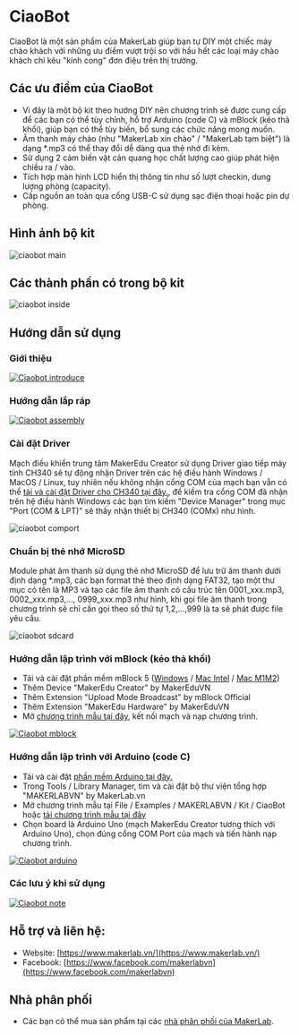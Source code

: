 # CiaoBot
CiaoBot là một sản phẩm của MakerLab giúp bạn tự DIY một chiếc máy chào khách với những ưu điểm vượt trội so với hầu hết các loại máy chào khách chỉ kêu "kính cong" đơn điệu trên thị trường.
## Các ưu điểm của CiaoBot

- Vì đây là một bộ kit theo hướng DIY nên chương trình sẽ được cung cấp để các bạn có thể tùy chỉnh, hỗ trợ Arduino (code C) và mBlock (kéo thả khối), giúp bạn có thể tùy biến, bổ sung các chức năng mong muốn.
- Âm thanh máy chào (như "MakerLab xin chào" / "MakerLab tạm biệt") là dạng *.mp3 có thể thay đổi dễ dàng qua thẻ nhớ đi kèm.
- Sử dụng 2 cảm biến vật cản quang học chất lượng cao giúp phát hiện chiều ra / vào.
- Tích hợp màn hình LCD hiển thị thông tin như số lượt checkin, dung lượng phòng (capacity).
- Cấp nguồn an toàn qua cổng USB-C sử dụng sạc điện thoại hoặc pin dự phòng.

## Hình ảnh bộ kit
![ciaobot main](/image/ciaobot1.png)
## Các thành phần có trong bộ kit
![ciaobot inside](/image/ciaobot2.png)
## Hướng dẫn sử dụng
### Giới thiệu
[![Ciaobot introduce](/image/introduce.png)](https://www.youtube.com/watch?v=pvLTHNnOPeM)
### Hướng dẫn lắp ráp
[![Ciaobot assembly](/image/assembly.png)](https://www.youtube.com/watch?v=QY7m3F5WTkc)
### Cài đặt Driver
Mạch điều khiển trung tâm MakerEdu Creator sử dụng Driver giao tiếp máy tính CH340 sẽ tự động nhận Driver trên các hệ điều hành Windows / MacOS / Linux, tuy nhiên nếu không nhận cổng COM của mạch bạn vẫn có thể [tải và cài đặt Driver cho CH340 tại đây.](https://www.mediafire.com/file/fsem9mtf5yl56q6/[MakerLab.vn]+CH340+Driver+WinMacLinux.zip/file), để kiểm tra cổng COM đã nhận trên hệ điều hành Windows các bạn tìm kiếm "Device Manager" trong mục "Port (COM & LPT)" sẽ thấy nhận thiết bị CH340 (COMx) như hình.

![ciaobot comport](/image/comport.png)
 ### Chuẩn bị thẻ nhớ MicroSD
Module phát âm thanh sử dụng thẻ nhớ MicroSD để lưu trữ âm thanh dưới định dạng *.mp3, các bạn format thẻ theo định dạng FAT32, tạo một thư mục có tên là MP3 và tạo các file âm thanh có cấu trúc tên 0001_xxx.mp3, 0002_xxx.mp3,..., 0999_xxx.mp3 như hình, khi gọi file âm thanh trong chương trình sẽ chỉ cần gọi theo số thứ tự 1,2,...,999 là ta sẽ phát được file yêu cầu.

![ciaobot sdcard](/image/sdcard.png)
### Hướng dẫn lập trình với mBlock (kéo thả khối)
- Tải và cài đặt phần mềm mBlock 5 ([Windows](https://www.mediafire.com/file/ma55iajd7glwmbo/%255BMakerLab.vn%255D_mBlock_V5.4.3_for_Windows.zip/file) / [Mac Intel](https://www.mediafire.com/file/pjfngy6d7ktb55f/%255BMakerLab.vn%255D_mBlock_V5.4.3_for_Mac_Intel.zip/file) / [Mac M1M2](https://www.mediafire.com/file/mfdkgpgnpa7uv2s/%255BMakerLab.vn%255D_mBlock_V5.4.3_for_Mac_M1M2.zip/file))
- Thêm Device "MakerEdu Creator" by MakerEduVN
- Thêm Extension "Upload Mode Broadcast" by mBlock Official
- Thêm Extension "MakerEdu Hardware" by MakerEduVN
- Mở [chương trình mẫu tại đây](/mBlock5), kết nối mạch và nạp chương trình.

[![Ciaobot mblock](/image/mblock.png)](https://www.youtube.com/watch?v=fWIyjU7ekBY)
### Hướng dẫn lập trình với Arduino (code C)
- Tải và cài đặt [phần mềm Arduino tại đây.](https://www.arduino.cc/en/software)
- Trong Tools / Library Manager, tìm và cài đặt bộ thư viện tổng hợp "MAKERLABVN" by MakerLab.vn
- Mở chương trình mẫu tại File / Examples / MAKERLABVN / Kit / CiaoBot hoặc [tải chương trình mẫu tại đây](/arduino)
- Chọn board là Arduino Uno (mạch MakerEdu Creator tương thích với Arduino Uno), chọn đúng cổng COM Port của mạch và tiến hành nạp chương trình.

[![Ciaobot arduino](/image/arduino.png)](https://www.youtube.com/watch?v=XfQZ-G5rleQ)
### Các lưu ý khi sử dụng
[![Ciaobot note](/image/note.png)](https://www.youtube.com/watch?v=Bjzt4SOK1gk)
## Hỗ trợ và liên hệ:
- Website: [https://www.makerlab.vn/](https://www.makerlab.vn/)
- Facebook: [https://www.facebook.com/makerlabvn](https://www.facebook.com/makerlabvn)
## Nhà phân phối
- Các bạn có thể mua sản phẩm tại các [nhà phân phối của MakerLab](https://www.makerlab.vn/nha-phan-phoi/).
